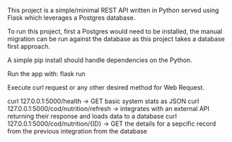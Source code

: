 This project is a simple/minimal REST API written in Python served using Flask which leverages a Postgres database.

To run this project, first a Postgres would need to be installed, the manual migration can be run against the database as this project takes a database first approach.

A simple pip install should handle dependencies on the Python.

Run the app with: flask run


Execute curl request or any other desired method for Web Request.

curl 127.0.0.1:5000/health -> GET basic system stats as JSON
curl 127.0.0.1:5000/cod/nutrition/refresh -> integrates with an external API returning their response and loads data to a database
curl 127.0.0.1:5000/cod/nutrition/{ID} -> GET the details for a sepcific record from the previous integration from the database